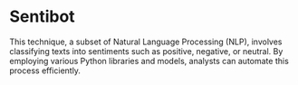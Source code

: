 # Sentibot
 This technique, a subset of Natural Language Processing (NLP), involves classifying texts into sentiments such as positive, negative, or neutral. By employing various Python libraries and models, analysts can automate this process efficiently. 
